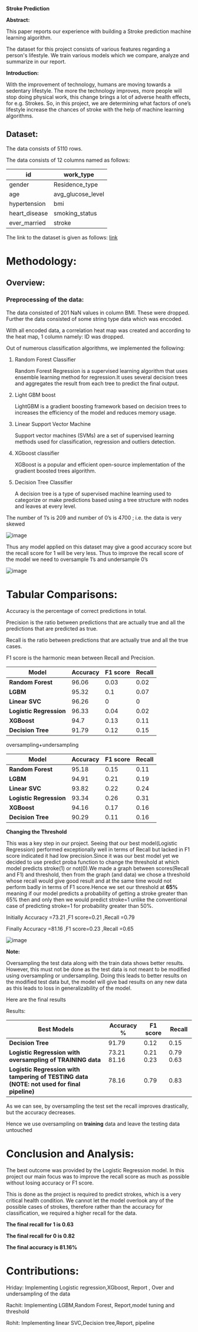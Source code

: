 **Stroke Prediction**

**Abstract:**

This paper reports our experience with building a Stroke prediction machine learning algorithm.

The dataset for this project consists of various features regarding a person's lifestyle. We train various models which we compare, analyze and summarize in our report.

**Introduction:**

With the improvement of technology, humans are moving towards a sedentary lifestyle. The more the technology improves, more people will stop doing physical work, this change brings a lot of adverse health effects, for e.g. Strokes. So, in this project, we are determining what factors of one’s lifestyle increase the chances of stroke with the help of machine learning algorithms.

## **Dataset:**

The data consists of 5110 rows.

The data consists of 12 columns named as follows:

| id             | work_type          |
|----------------|--------------------|
| gender         | Residence_type     |
| age            | avg_glucose_level  |
| hypertension   | bmi                |
| heart_disease  | smoking_status     |
| ever_married   | stroke             |

The link to the dataset is given as follows: [link](https://www.kaggle.com/datasets/fedesoriano/stroke-prediction-dataset)

# **Methodology:**

## **Overview:**

### **Preprocessing of the data:**

The data consisted of 201 NaN values in column BMI. These were dropped. Further the data consisted of some string type data which was encoded.

With all encoded data, a correlation heat map was created and according to the heat map, 1 column namely: ID was dropped.

Out of numerous classification algorithms, we implemented the following:

1.  Random Forest Classifier

    Random Forest Regression is a supervised learning algorithm that uses ensemble learning method for regression.It uses several decision trees and aggregates the result from each tree to predict the final output.

2.  Light GBM boost

    LightGBM is a gradient boosting framework based on decision trees to increases the efficiency of the model and reduces memory usage.

3.  Linear Support Vector Machine

    Support vector machines (SVMs) are a set of supervised learning methods used for classification, regression and outliers detection.

4.  XGboost classifier

    XGBoost is a popular and efficient open-source implementation of the gradient boosted trees algorithm.

5.  Decision Tree Classifier

    A decision tree is a type of supervised machine learning used to categorize or make predictions based using a tree structure with nodes and leaves at every level.

The number of 1’s is 209 and number of 0’s is 4700 ; i.e. the data is very skewed

![image](https://github.com/wow7seven/Stroke-Prediction/assets/100991200/173ad51e-35b9-443c-84e2-97569af911f9)


Thus any model applied on this dataset may give a good accuracy score but the recall score for 1 will be very less. Thus to improve the recall score of the model we need to oversample 1’s and undersample 0’s

![image](https://github.com/wow7seven/Stroke-Prediction/assets/100991200/173ad51e-35b9-443c-84e2-97569af911f9)


# **Tabular Comparisons:**

Accuracy is the percentage of correct predictions in total.

Precision is the ratio between predictions that are actually true and all the predictions that are predicted as true.

Recall is the ratio between predictions that are actually true and all the true cases.

F1 score is the harmonic mean between Recall and Precision.

| **Model**               | Accuracy | F1 score | Recall |
|-------------------------|----------|----------|--------|
| **Random Forest**       | 96.06    | 0.03     | 0.02   |
| **LGBM**                | 95.32    | 0.1      | 0.07   |
| **Linear SVC**          | 96.26    | 0        | 0      |
| **Logistic Regression** | 96.33    | 0.04     | 0.02   |
| **XGBoost**             | 94.7     | 0.13     | 0.11   |
| **Decision Tree**       | 91.79    | 0.12     | 0.15   |

oversampling+undersampling

| **Model**               | Accuracy | F1 score | Recall |
|-------------------------|----------|----------|--------|
| **Random Forest**       | 95.18    | 0.15     | 0.11   |
| **LGBM**                | 94.91    | 0.21     | 0.19   |
| **Linear SVC**          | 93.82    | 0.22     | 0.24   |
| **Logistic Regression** | 93.34    | 0.26     | 0.31   |
| **XGBoost**             | 94.16    | 0.17     | 0.16   |
| **Decision Tree**       | 90.29    | 0.11     | 0.16   |

**Changing the Threshold**

This was a key step in our project. Seeing that our best model(Logistic Regression) performed exceptionally well in terms of Recall but lacked in F1 score indicated it had low precision.Since it was our best model yet we decided to use predict proba function to change the threshold at which model predicts stroke(1) or not(0).We made a graph between scores(Recall and F1) and threshold, then from the graph (and data) we chose a threshold whose recall would give good result and at the same time would not perform badly in terms of F1 score.Hence we set our threshold at **65%** meaning if our model predicts a probability of getting a stroke greater than 65% then and only then we would predict stroke=1 unlike the conventional case of predicting stroke=1 for probability greater than 50%.

Initially Accuracy =73.21 ,F1 score=0.21 ,Recall =0.79

Finally Accuracy =81.16 ,F1 score=0.23 ,Recall =0.65

![image](https://github.com/wow7seven/Stroke-Prediction/assets/100991200/ae96de04-e4d6-463d-b238-7e1e85aa6df3)

**Note:**

Oversampling the test data along with the train data shows better results. However, this must not be done as the test data is not meant to be modified using oversampling or undersampling. Doing this leads to better results on the modified test data but, the model will give bad results on any new data as this leads to loss in generalizability of the model.

Here are the final results

Results:

| **Best Models**                                                                            | Accuracy %  | F1 score  | Recall    |
|--------------------------------------------------------------------------------------------|-------------|-----------|-----------|
| **Decision Tree**                                                                          | 91.79       | 0.12      | 0.15      |
| **Logistic Regression with oversampling of TRAINING data**                                 | 73.21 81.16 | 0.21 0.23 | 0.79 0.63 |
| **Logistic Regression with tampering of TESTING data (NOTE: not used for final pipeline)** | 78.16       | 0.79      | 0.83      |

As we can see, by oversampling the test set the recall improves drastically, but the accuracy decreases.

Hence we use oversampling on **training** data and leave the testing data untouched

# **Conclusion and Analysis:**

The best outcome was provided by the Logistic Regression model. In this project our main focus was to improve the recall score as much as possible without losing accuracy or F1 score.

This is done as the project is required to predict strokes, which is a very critical health condition. We cannot let the model overlook any of the possible cases of strokes, therefore rather than the accuracy for classification, we required a higher recall for the data.

**The final recall for 1 is 0.63**

**The final recall for 0 is 0.82**

**The final accuracy is 81.16%**

# **Contributions:**

Hriday: Implementing Logistic regression,XGboost, Report , Over and undersampling of the data

Rachit: Implementing LGBM,Random Forest, Report,model tuning and threshold

Rohit: Implementing linear SVC,Decision tree,Report, pipeline
